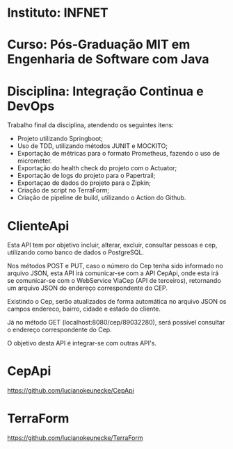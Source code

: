 # Instituto: INFNET
# Curso: Pós-Graduação MIT em Engenharia de Software com Java
# Disciplina: Integração Continua e DevOps

Trabalho final da disciplina, atendendo os seguintes itens:

- Projeto utilizando Springboot;
- Uso de TDD, utilizando métodos JUNIT e MOCKITO;
- Exportação de métricas para o formato Prometheus, fazendo o uso de micrometer.
- Exportação do health check do projeto com o Actuator;
- Exportação de logs do projeto para o Papertrail;
- Exportaçao de dados do projeto para o Zipkin;
- Criação de script no TerraForm;
- Criação de pipeline de build, utilizando o Action do Github.

# ClienteApi

Esta API tem por objetivo incluir, alterar, excluir, consultar pessoas e cep, utilizando como banco de dados o PostgreSQL.

Nos métodos POST e PUT, caso o número do Cep tenha sido informado no arquivo JSON, esta API irá comunicar-se com a API CepApi, onde esta irá se comunicar-se com o WebService ViaCep (API de terceiros), retornando um arquivo JSON do endereço correspondente do CEP.

Existindo o Cep, serão atualizados de forma automática no arquivo JSON os campos endereco, bairro, cidade e estado do cliente.

Já no método GET (localhost:8080/cep/89032280), será possível consultar o endereço correspondente do Cep.

O objetivo desta API é integrar-se com outras API's.

# CepApi

https://github.com/lucianokeunecke/CepApi

# TerraForm

https://github.com/lucianokeunecke/TerraForm